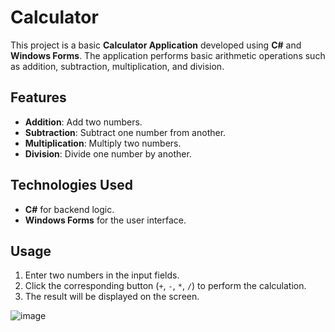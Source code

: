 # Calculator

This project is a basic **Calculator Application** developed using **C#** and **Windows Forms**. The application performs basic arithmetic operations such as addition, subtraction, multiplication, and division.

## Features

- **Addition**: Add two numbers.
- **Subtraction**: Subtract one number from another.
- **Multiplication**: Multiply two numbers.
- **Division**: Divide one number by another.

## Technologies Used

- **C#** for backend logic.
- **Windows Forms** for the user interface.

## Usage

1. Enter two numbers in the input fields.
2. Click the corresponding button (`+`, `-`, `*`, `/`) to perform the calculation.
3. The result will be displayed on the screen.



![image](https://github.com/user-attachments/assets/5f6e9681-807e-4ea2-a2c5-5e04d42b0256)
